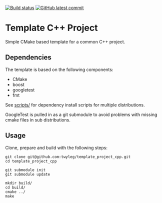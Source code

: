 [![Build status](https://github.com/twyleg/template_cpp_project/actions/workflows/unit_tests.yaml/badge.svg)]()
[![GitHub latest commit](https://badgen.net/github/last-commit/twyleg/template_cpp_project)](https://GitHub.com/twyleg/template_cpp_project/commit/)

# Template C++ Project

Simple CMake based template for a common C++ project.

## Dependencies

The template is based on the following components:

* CMake
* boost
* googletest
* fmt

See [scripts/](https://github.com/twyleg/template_project_cpp/tree/master/scripts) for dependency install scripts for multiple distributions.

GoogleTest is pulled in as a git submodule to avoid problems with missing cmake files in sub distributions.

## Usage

Clone, prepare and build with the following steps:

	git clone git@github.com:twyleg/template_project_cpp.git
	cd template_project_cpp

	git submodule init
	git submodule update
	
	mkdir build/
	cd build/
	cmake ../
	make

